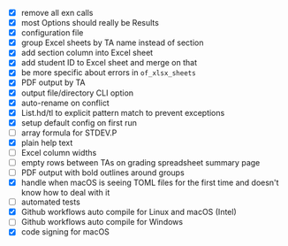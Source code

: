 - [x] remove all exn calls
- [x] most Options should really be Results
- [x] configuration file
- [x] group Excel sheets by TA name instead of section
- [x] add section column into Excel sheet
- [x] add student ID to Excel sheet and merge on that
- [x] be more specific about errors in `of_xlsx_sheets`
- [x] PDF output by TA
- [x] output file/directory CLI option
- [x] auto-rename on conflict
- [x] List.hd/tl to explicit pattern match to prevent exceptions
- [x] setup default config on first run
- [ ] array formula for STDEV.P
- [x] plain help text
- [ ] Excel column widths
- [ ] empty rows between TAs on grading spreadsheet summary page
- [ ] PDF output with bold outlines around groups
- [x] handle when macOS is seeing TOML files for the first time and doesn't know
  how to deal with it
- [ ] automated tests
- [x] Github workflows auto compile for Linux and macOS (Intel)
- [ ] Github workflows auto compile for Windows
- [x] code signing for macOS
